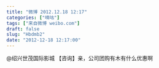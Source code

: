 ```yaml
---
title: "微博 2012.12.18 12:17"
categories: ["嘀咕"]
tags: ["来自微博 weibo.com"]
draft: false
slug: "Hbdmb2"
date: "2012-12-18 12:17:00"
---
```


<p>@绍兴世茂国际影城 【咨询】亲，公司团购有木有什么优惠啊 ​​​​</p>
